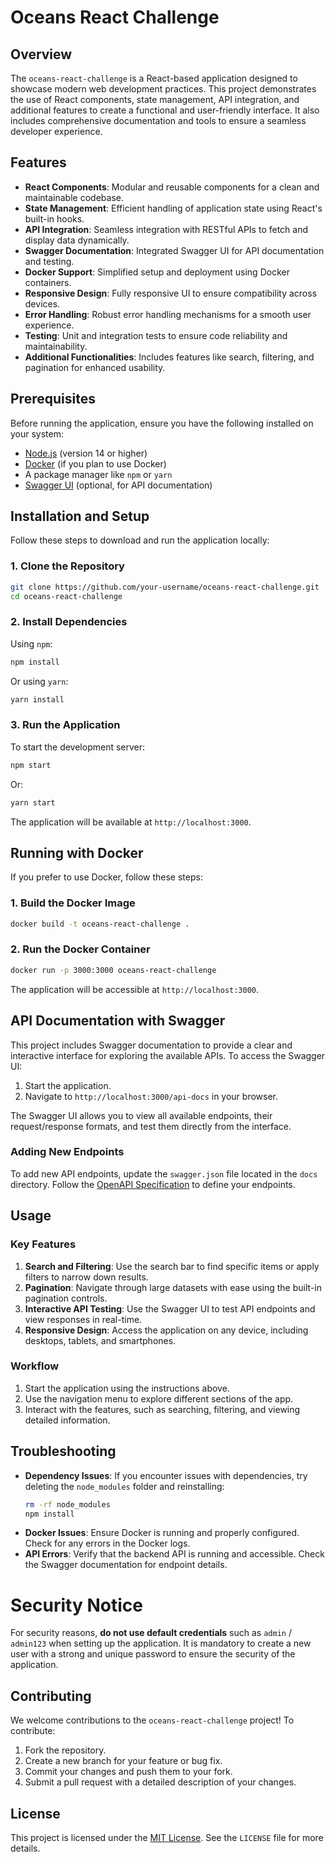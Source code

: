 
# Oceans React Challenge

## Overview

The `oceans-react-challenge` is a React-based application designed to showcase modern web development practices. This project demonstrates the use of React components, state management, API integration, and additional features to create a functional and user-friendly interface. It also includes comprehensive documentation and tools to ensure a seamless developer experience.

## Features

- **React Components**: Modular and reusable components for a clean and maintainable codebase.
- **State Management**: Efficient handling of application state using React's built-in hooks.
- **API Integration**: Seamless integration with RESTful APIs to fetch and display data dynamically.
- **Swagger Documentation**: Integrated Swagger UI for API documentation and testing.
- **Docker Support**: Simplified setup and deployment using Docker containers.
- **Responsive Design**: Fully responsive UI to ensure compatibility across devices.
- **Error Handling**: Robust error handling mechanisms for a smooth user experience.
- **Testing**: Unit and integration tests to ensure code reliability and maintainability.
- **Additional Functionalities**: Includes features like search, filtering, and pagination for enhanced usability.

## Prerequisites

Before running the application, ensure you have the following installed on your system:

- [Node.js](https://nodejs.org/) (version 14 or higher)
- [Docker](https://www.docker.com/) (if you plan to use Docker)
- A package manager like `npm` or `yarn`
- [Swagger UI](https://swagger.io/tools/swagger-ui/) (optional, for API documentation)

## Installation and Setup

Follow these steps to download and run the application locally:

### 1. Clone the Repository

```bash
git clone https://github.com/your-username/oceans-react-challenge.git
cd oceans-react-challenge
```

### 2. Install Dependencies

Using `npm`:

```bash
npm install
```

Or using `yarn`:

```bash
yarn install
```

### 3. Run the Application

To start the development server:

```bash
npm start
```

Or:

```bash
yarn start
```

The application will be available at `http://localhost:3000`.

## Running with Docker

If you prefer to use Docker, follow these steps:

### 1. Build the Docker Image

```bash
docker build -t oceans-react-challenge .
```

### 2. Run the Docker Container

```bash
docker run -p 3000:3000 oceans-react-challenge
```

The application will be accessible at `http://localhost:3000`.

## API Documentation with Swagger

This project includes Swagger documentation to provide a clear and interactive interface for exploring the available APIs. To access the Swagger UI:

1. Start the application.
2. Navigate to `http://localhost:3000/api-docs` in your browser.

The Swagger UI allows you to view all available endpoints, their request/response formats, and test them directly from the interface.

### Adding New Endpoints

To add new API endpoints, update the `swagger.json` file located in the `docs` directory. Follow the [OpenAPI Specification](https://swagger.io/specification/) to define your endpoints.

## Usage

### Key Features

1. **Search and Filtering**: Use the search bar to find specific items or apply filters to narrow down results.
2. **Pagination**: Navigate through large datasets with ease using the built-in pagination controls.
3. **Interactive API Testing**: Use the Swagger UI to test API endpoints and view responses in real-time.
4. **Responsive Design**: Access the application on any device, including desktops, tablets, and smartphones.

### Workflow

1. Start the application using the instructions above.
2. Use the navigation menu to explore different sections of the app.
3. Interact with the features, such as searching, filtering, and viewing detailed information.

## Troubleshooting

- **Dependency Issues**: If you encounter issues with dependencies, try deleting the `node_modules` folder and reinstalling:
    ```bash
    rm -rf node_modules
    npm install
    ```
- **Docker Issues**: Ensure Docker is running and properly configured. Check for any errors in the Docker logs.
- **API Errors**: Verify that the backend API is running and accessible. Check the Swagger documentation for endpoint details.

 # Security Notice
 
  For security reasons, **do not use default credentials** such as `admin` / `admin123` 
  when setting up the application. It is mandatory to create a new user with a strong 
  and unique password to ensure the security of the application.

## Contributing

We welcome contributions to the `oceans-react-challenge` project! To contribute:

1. Fork the repository.
2. Create a new branch for your feature or bug fix.
3. Commit your changes and push them to your fork.
4. Submit a pull request with a detailed description of your changes.

## License

This project is licensed under the [MIT License](https://opensource.org/licenses/MIT). See the `LICENSE` file for more details.



